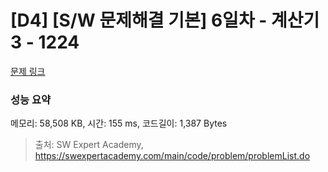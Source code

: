 # [D4] [S/W 문제해결 기본] 6일차 - 계산기3 - 1224 

[문제 링크](https://swexpertacademy.com/main/code/problem/problemDetail.do?contestProbId=AV14tDX6AFgCFAYD) 

### 성능 요약

메모리: 58,508 KB, 시간: 155 ms, 코드길이: 1,387 Bytes



> 출처: SW Expert Academy, https://swexpertacademy.com/main/code/problem/problemList.do